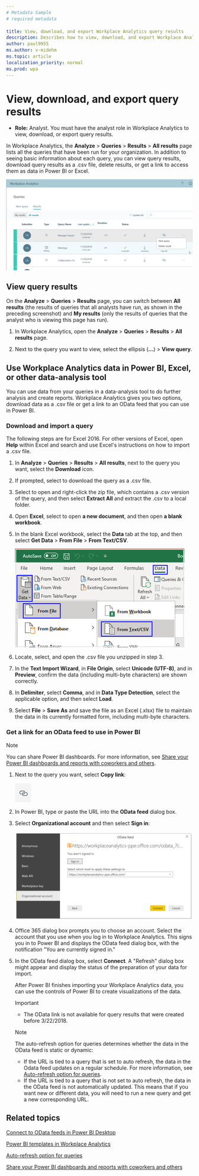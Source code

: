 ```yaml
---
# Metadata Sample
# required metadata

title: View, download, and export Workplace Analytics query results
description: Describes how to view, download, and export Workplace Analytics query results to PowerBI and other data analysis tools
author: paul9955
ms.author: v-midehm
ms.topic: article
localization_priority: normal 
ms.prod: wpa
---
```


# View, download, and export query results

* **Role:** Analyst. You must have the analyst role in Workplace Analytics to view, download, or export query results.
  
In Workplace Analytics, the **Analyze** > **Queries** > **Results** > **All results** page lists all the queries that have been run for your organization. In addition to seeing basic information about each query, you can view query results, download query results as a .csv file, delete results, or get a link to access them as data in Power BI or Excel.

![Query results tab](../images/wpa/Use/query-results-page.png)

## View query results

On the **Analyze** > **Queries** > **Results** page, you can switch between **All results** (the results of queries that all analysts have run, as shown in the preceding screenshot) and **My results** (only the results of queries that the analyst who is viewing this page has run).

1. In Workplace Analytics, open the **Analyze** > **Queries** > **Results** > **All results** page. 

2. Next to the query you want to view, select the ellipsis (**...**) > **View query**.
  
## Use Workplace Analytics data in Power BI, Excel, or other data-analysis tool

You can use data from your queries in a data-analysis tool to do further analysis and create reports. Workplace Analytics gives you two options, download data as a .csv file or get a link to an OData feed that you can use in Power BI.

### Download and import a query

The following steps are for Excel 2016. For other versions of Excel, open **Help** within Excel and search and use Excel's instructions on how to import a .csv file.

1. In **Analyze** > **Queries** > **Results** > **All results**, next to the query you want, select the **Download** icon.
2. If prompted, select to download the query as a .csv file.
3. Select to open and right-click the zip file, which contains a .csv version of the query, and then select **Extract All** and extract the .csv to a local folder.
4. Open **Excel**, select to open **a new document**, and then open **a blank workbook**.
5. In the blank Excel workbook, select the **Data** tab at the top, and then select **Get Data** > **From File** > **From Text/CSV**.

    ![import .csv file](../images/wpa/Use/import-csv.png)

6. Locate, select, and open the .csv file you unzipped in step 3.
7. In the **Text Import Wizard**, in **File Origin**, select **Unicode (UTF-8)**, and in **Preview**, confirm the data (including multi-byte characters) are shown correctly.​
8. In **Delimiter**, select **Comma**, and in **Data Type Detection**, select the applicable option, and then select **Load**.
9. Select **File** > **Save As** and save the file as an Excel (.xlsx) file to maintain the data in its currently formatted form, including multi-byte characters.​

### Get a link for an OData feed to use in Power BI

   > [!Note]
   > You can share Power BI dashboards. For more information, see [Share your Power BI dashboards and reports with coworkers and others](https://docs.microsoft.com/en-us/power-bi/service-share-dashboards).

1. Next to the query you want, select **Copy link**:

   ![copy link image](../images/wpa/Use/copy-link.png)

2. In Power BI, type or paste the URL into the **OData feed** dialog box.  
3. Select **Organizational account** and then select **Sign in**:

   ![Sign in to Workplace Analytics organizational account](../images/wpa/Use/OData-feed-sign-in.png)

4. Office 365 dialog box prompts you to choose an account. Select the account that you use when you log in to Workplace Analytics. This signs you in to Power BI and displays the OData feed dialog box, with the notification "You are currently signed in."
5. In the OData feed dialog box, select **Connect**. A "Refresh" dialog box might appear and display the status of the preparation of your data for import.

   After Power BI finishes importing your Workplace Analytics data, you can use the controls of Power BI to create visualizations of the data.

   > [!Important]
   > * The OData link is not available for query results that were created before 3/22/2018.

   > [!Note]
   > The auto-refresh option for queries determines whether the data in the OData feed is static or dynamic:
   >   * If the URL is tied to a query that is set to auto refresh, the data in the Odata feed updates on a regular schedule. For more information, see [Auto-refresh option for queries](../tutorials/query-auto-refresh.md). 
   >   * If the URL is tied to a query that is not set to auto refresh, the data in the OData feed is not automatically updated. This means that if you want new or different data, you will need to run a new query and get a new corresponding URL. 

## Related topics

[Connect to OData feeds in Power BI Desktop](https://docs.microsoft.com/en-us/power-bi/desktop-connect-odata) 

[Power BI templates in Workplace Analytics](../tutorials/power-bi-templates.md)

[Auto-refresh option for queries](../tutorials/query-auto-refresh.md)

[Share your Power BI dashboards and reports with coworkers and others](https://docs.microsoft.com/en-us/power-bi/service-share-dashboards)